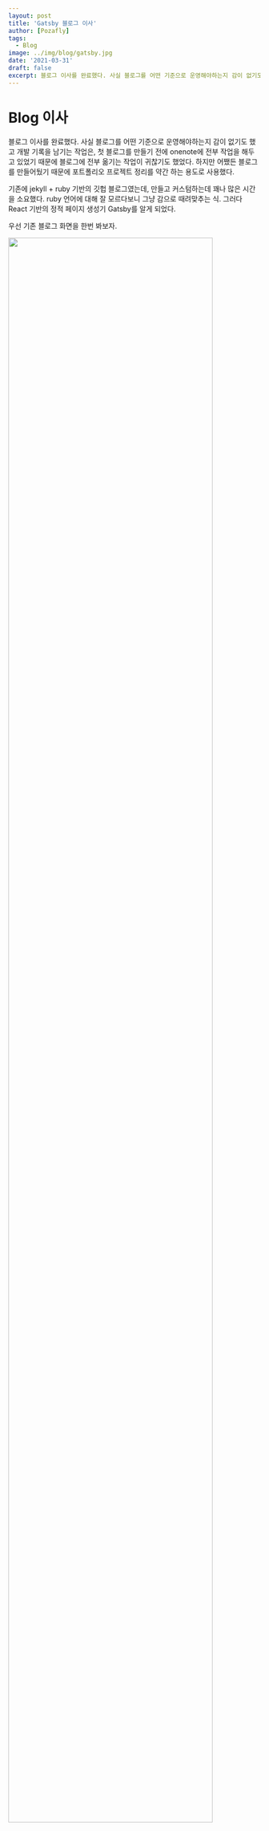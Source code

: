 ```yaml
---
layout: post
title: 'Gatsby 블로그 이사'
author: [Pozafly]
tags:
  - Blog
image: ../img/blog/gatsby.jpg
date: '2021-03-31'
draft: false
excerpt: 블로그 이사를 완료했다. 사실 블로그를 어떤 기준으로 운영해야하는지 감이 없기도 했고 개발 기록을 남기는 작업은, 첫 블로그를 만들기 전에 onenote에 전부 작업을 해두고 있었기 때문에 블로그에 전부 옮기는 작업이 귀찮기도 했었다. 하지만 어쨌든 블로그를 만들어뒀기 때문에 포트폴리오 프로젝트 정리를 약간 하는 용도로 사용했다.
---
```


# Blog 이사

블로그 이사를 완료했다. 사실 블로그를 어떤 기준으로 운영해야하는지 감이 없기도 했고 개발 기록을 남기는 작업은, 첫 블로그를 만들기 전에 onenote에 전부 작업을 해두고 있었기 때문에 블로그에 전부 옮기는 작업이 귀찮기도 했었다. 하지만 어쨌든 블로그를 만들어뒀기 때문에 포트폴리오 프로젝트 정리를 약간 하는 용도로 사용했다.

기존에 jekyll + ruby 기반의 깃헙 블로그였는데, 만들고 커스텀하는데 꽤나 많은 시간을 소요했다. ruby 언어에 대해 잘 모르다보니 그냥 감으로 때려맞추는 식. 그러다 React 기반의 정적 페이지 생성기 Gatsby를 알게 되었다.

우선 기존 블로그 화면을 한번 봐보자.

<img src="https://user-images.githubusercontent.com/59427983/113080318-b133e680-9211-11eb-852c-1fad21cfcad5.png" width="90%" />

이렇게 생겼다. jekyll의 Minial Mistake 테마 기반으로 CSS를 수정해 커스텀 한 블로그다. 그래도 나름 열심히 꾸민 블로그였다. 욕심이 많아서 그런지 이곳저곳에 포인트를 넣다보니 생각보다 엄청 조잡해졌다.(글은 쓰지 않고 꾸미기만...)

React를 배우면서, 그래도 내가 아는 언어 기반의 블로그를 만드는게 앞으로 유지보수나, 글을 작성하는 접근성이 좋지 않을까해서 Gatsby 기반의 블로그를 만들기로 마음을 먹었다. 역시 겉모습이 마음에 들어야 접근성이 좋아지는 그런 느낌이다ㅋㅋㅋ 먼저 마음에 드는 테마를 골랐다. [이곳](https://www.gatsbyjs.com/starters/?)에서 볼 수 있다.

<br/>

## Gatsby

Gatsby는 공식 doc에 나와있듯 React기반 프레임워크다. React는 자신을 설명하기를 라이브러리라고 하는데, 확실히 Gatsby는 React 언어 기반, 내장 기술과 스택이 명확히 정해져있는 것 같다. 커스텀하다보니, react-router-dom을 쓰는게 아니라 `@reach/router` 라는 것을 사용한다. 사용법은 비슷한듯.

플러그인 확장성이 매우 좋다. 비교적 핫한 기술 스택을 가지고 있는 프레임워크라 그런지 플러그인도 잘되어있다. 많은 개발자들이 오픈소스에 기여하고 있다. 나도 언젠가는 오픈소스에 기여해 누군가에게 도움이 되면 참 좋겠다.

<img src="https://user-images.githubusercontent.com/59427983/113079618-5bab0a00-9210-11eb-85de-690b21d467a3.png" width="90%" />

내 블로그 첫 화면이다. 아주 깔끔하게 마음에 쏙 든다. 서버가 돌지 않고 자바스크립트로만 클라이언트단에서 처리하기 때문에 GraphQL을 사용해 페이지의 데이터를 조작하는 듯하다. 아주 재미있다. 다크모드는 소스를 까보니 css에 `@media (prefers-color-scheme: dark)` 이 처리가 되어있었다. 따라서 지금은 사용자의 디바이스가 light 모드인지 dark 모드인지에 따라 블로그의 모드가 바뀐다. 토글 버튼을 하나 두고, 모드를 바꿀 수 있게 커스텀 해보고 싶은 욕심이 생긴다. 그리고 Tag를 모아서 볼 수 있는 페이지가 하나 있으면 좋겠다. 할 것은 많고 욕심 또 욕심이다 ㅜㅜ.

<br/>

어쨌든, 내가 원하는 수준의 깔끔한 블로그가 만들어졌다. 이곳의 글도 풍성해지고, 내가 느끼는 것, 공부하는 것들도 풍성해지기를.
